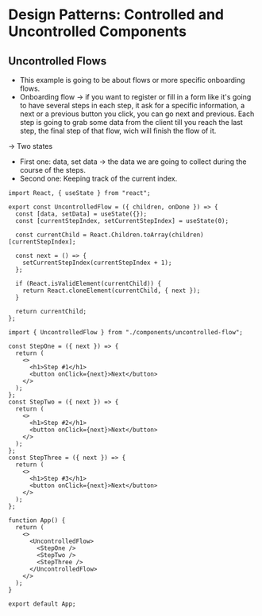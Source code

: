 # Design Patterns: Controlled and Uncontrolled Components

## Uncontrolled Flows
- This example is going to be about flows or more specific onboarding flows.
- Onboarding flow -> if you want to register or fill in a form like it's going to have several steps in each step, it ask for a specific information, a next or a previous button you click, you can go next and previous. Each step is going to grab some data from the client till you reach the last step, the final step of that flow, wich will finish the flow of it.

-> Two states
  - First one: data, set data -> the data we are going to collect during the course of the steps.
  - Second one: Keeping track of the current index.

  ```
  import React, { useState } from "react";

  export const UncontrolledFlow = ({ children, onDone }) => {
    const [data, setData] = useState({});
    const [currentStepIndex, setCurrentStepIndex] = useState(0);

    const currentChild = React.Children.toArray(children)[currentStepIndex];

    const next = () => {
      setCurrentStepIndex(currentStepIndex + 1);
    };

    if (React.isValidElement(currentChild)) {
      return React.cloneElement(currentChild, { next });
    }

    return currentChild;
  };
  ```
  
  ```
  import { UncontrolledFlow } from "./components/uncontrolled-flow";

  const StepOne = ({ next }) => {
    return (
      <>
        <h1>Step #1</h1>
        <button onClick={next}>Next</button>
      </>
    );
  };
  const StepTwo = ({ next }) => {
    return (
      <>
        <h1>Step #2</h1>
        <button onClick={next}>Next</button>
      </>
    );
  };
  const StepThree = ({ next }) => {
    return (
      <>
        <h1>Step #3</h1>
        <button onClick={next}>Next</button>
      </>
    );
  };

  function App() {
    return (
      <>
        <UncontrolledFlow>
          <StepOne />
          <StepTwo />
          <StepThree />
        </UncontrolledFlow>
      </>
    );
  }

  export default App;
  ```


